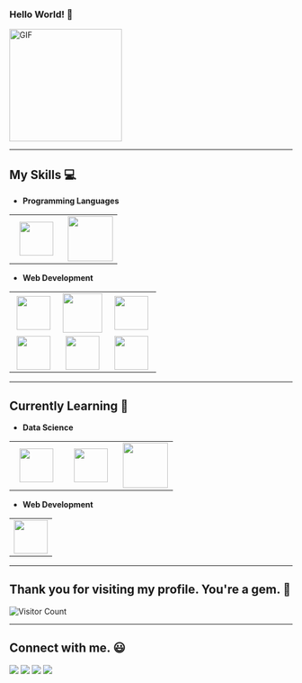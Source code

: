    ###   Hello World! :yellow_heart:
<img alt="GIF" src="https://i.pinimg.com/originals/9e/a7/2e/9ea72ef078139ced289852e8a4ea0c5c.gif" width = 200/>

<hr>

## My Skills :computer:

- **Programming Languages**
<table>
<tbody>
 <tr>
<td align="center" width="50%">
<img height=60px src="https://www.vectorlogo.zone/logos/python/python-ar21.svg"> 
</td>

<td align="center" width="50%">
<img height=80px src="https://raw.githubusercontent.com/isocpp/logos/master/cpp_logo.png"> 
</td>

</tr>

</tbody>
</table>


- **Web Development**
<table>
<tbody>
 <tr>
<td align="center" width="33%">
<img height=60px src="https://www.vectorlogo.zone/logos/w3_html5/w3_html5-ar21.svg"> 
</td>

<td align="center" width="33%">
<img height=70px src="https://1000logos.net/wp-content/uploads/2020/09/CSS-Logo.png"> 
</td>

<td align="center" width="33%">
<img height=60px src="https://www.vectorlogo.zone/logos/getbootstrap/getbootstrap-ar21.svg"> 
</td>

</tr>

 <tr>
<td align="center" width="33%">
<img height=60px src="https://www.vectorlogo.zone/logos/javascript/javascript-ar21.svg"> 
</td>

<td align="center" width="33%">
<img height=60px src="https://www.vectorlogo.zone/logos/postgresql/postgresql-ar21.svg"> 
</td>

<td align="center" width="33%">
<img height=60px src="https://www.vectorlogo.zone/logos/mysql/mysql-ar21.svg"> 
</td>

</tr>

</tbody>
</table>

<hr>

## Currently Learning :beginner:

- **Data Science**

<table>
<tbody>
 <tr>
<td align="center" width="33%">
<img height=60px src="https://www.vectorlogo.zone/logos/numpy/numpy-ar21.svg"> 
</td>

<td align="center" width="33%">
<img height=60px src="https://upload.wikimedia.org/wikipedia/commons/e/ed/Pandas_logo.svg"> 
</td>

<td align="center" width="33%">
<img height=80px src="https://www.vectorlogo.zone/logos/opencv/opencv-ar21.svg"> 
</td>
</tr>

</tbody>
</table>

- **Web Development**
<table>
<tbody>
 <tr>
<td align="center" width="100%">
<img height=60px src="https://www.vectorlogo.zone/logos/djangoproject/djangoproject-ar21.svg"> 
</td>

</tr>

</tbody>
</table>


<hr>

## Thank you for visiting my profile. You're a gem. :gem:

![Visitor Count](https://profile-counter.glitch.me/ME-CDE/count.svg)

<hr>

## Connect with me. :smiley:

<p>
<a href="https://github.com/ME-CDE"><img src="https://img.shields.io/badge/-Emmadi_Divya_Srujana-black?logo=github&style=flat-square"/></a>
<a href="https://www.linkedin.com/in/godswill-anwuli-7a8b80243/"><img src="https://img.shields.io/badge/-Emmadi_Divya_Srujana-blue?logo=linkedin&style=flat-square"></a>
<a href="mailto:godswillanwuli@gmail.com"><img src="https://img.shields.io/badge/-edsrujana1@gmail.com-black?logo=gmail&style=flat-square"/></a>
<a href="https://twitter.com/godswill_anwuli"><img src="https://img.shields.io/badge/-divya__emmadi-blue?logo=twitter&style=flat-square"/></a>
</p>
